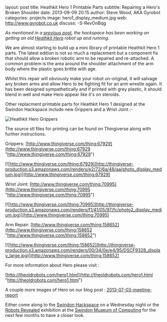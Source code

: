 layout:       post
title:        Heathkit Hero 1 Printable Parts
subtitle:     Repairing a Hero's Broken Shoulder
date:         2013-09-09 20:15
author:       Steve Wood, AKA Gyrobot
categories:   projects
image:        hero1_display_medium.jpg
web:          http://www.gyrobot.co.uk
discuss:      -S-RevOnBqg

_As mentioned in a [previous post](/blog/2013-07-03-meeting-report/ "{{ site.url }}/blog/2013-07-03-meeting-report/"),
the hackspace has been working on getting an old [Heathkit Hero](http://en.wikipedia.org/wiki/HERO_(robot)) robot up and running._

We are almost starting to build up a mini library of printable Heathkit Hero 1 parts. The latest edition is not so much a replacement but a component fix that should allow a broken robotic arm to be repaired and re-attached. A common problem is the area around the shoulder attachment of the arm body where the plastic goes brittle with age.

<!-- more -->

Whilst this repair will obviously make your robot un-original, it will salvage any broken arms and allow Hero to be fighting fit for an arm wrestle again. It has been designed sympathetically and if printed with grey plastic, it should blend in well and make Hero appear like it's on steroids.

Other replacment printable parts for Heathkit Hero 1 designed at the Swindon Hackspace include new Grippers and a Wrist Joint :-

![Heathkit Hero Grippers](http://thingiverse-production.s3.amazonaws.com/renders/e5/bb/db/11/45/arm-wrist_display_large.jpg)

The source stl files for printing can be found on Thingiverse along with further instructions.

Grippers:
[http://www.thingiverse.com/thing:67929](http://www.thingiverse.com/thing:67929 "http://www.thingiverse.com/thing:67929")

[![http://www.thingiverse.com/thing:67929](http://thingiverse-production.s3.amazonaws.com/renders/e2/72/6a/48/aa/photo_display_medium.jpg)](http://www.thingiverse.com/thing:67929)

Wrist Joint:
[http://www.thingiverse.com/thing:70995](http://www.thingiverse.com/thing:70995 "http://www.thingiverse.com/thing:70995")

[![http://www.thingiverse.com/thing:70995](http://thingiverse-production.s3.amazonaws.com/renders/f1/41/05/97/fc/photo2_display_medium.jpg)](http://www.thingiverse.com/thing:70995)

Arm Repair:
[http://www.thingiverse.com/thing:158652](http://www.thingiverse.com/thing:158652 "http://www.thingiverse.com/thing:158652")

[![http://www.thingiverse.com/thing:158652](http://thingiverse-production.s3.amazonaws.com/renders/00/34/0e/e4/95/DSCF9328_display_large.jpg)](http://www.thingiverse.com/thing:158652)

For more information about Hero please visit :

[http://theoldrobots.com/hero1.html](http://theoldrobots.com/hero1.html "http://theoldrobots.com/hero1.html")


A couple more images of Hero on our blog post :
[2013-07-03-meeting-report](/blog/2013-07-03-meeting-report/ "{{ site.url }}/blog/2013-07-03-meeting-report/")

Either come along to the [Swindon Hackspace](/about/#weekly-meetings "{{ site.url }}/about/") on a Wednesday night or the [Robots Revealed](http://www.museumofcomputing.org.uk/exhibitions/2-current-exhibitions/108-robots-revealed "http://www.museumofcomputing.org.uk/exhibitions/2-current-exhibitions/108-robots-revealed") exhibition at the [Swindon Museum of Computing](http://www.museum-of-computing.org.uk/ "http://www.museum-of-computing.org.uk/") for the next few months to have a closer look.